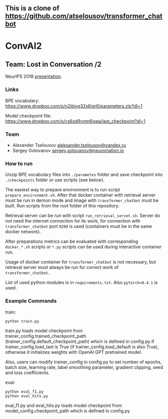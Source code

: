 ## This is a clone of https://github.com/atselousov/transformer_chatbot

# ConvAI2
## Team: Lost in Conversation /2

NeurIPS 2018 [presentation](docs/slides.pdf).

### Links

BPE vocabulary: https://www.dropbox.com/s/n2jbjyq32x6jgr6/parameters.zip?dl=1

Model checkpoint file: https://www.dropbox.com/s/cs6zd9yntn6ixea/last_checkpoint?dl=1

### Team

* Alexander Tselousov aleksander.tselousov@yandex.ru
* Sergey Golovanov sergey.golovanov@neuromation.io

### How to run

Unzip BPE vocabulary files into `./parametes` folder and save checkpoint into 
`./checkpoints` folder or use scripts (see below). 

The easiest way to prepare environment is to run script `prepare_environment.sh`.
After that docker container with retrieval server must be run in demon mode and 
image with `transformer_chatbot` must be built. Run scripts from the root folder of this repository.

Retrieval server can be run with script `run_retrieval_servet.sh`. 
Server do not need the internet connection for its work, for connection with 
`transformer_chatbot` port `9200` is used (containers must be in the same docker network).   

After preparations metrics can be evaluated with corresponding `docker_*.sh` scripts or
`*.py` scripts can be used during interactive container run. 

Usage of docker container for `transformer_chatbot` is not necessary, but 
retrieval server must always be run for correct work of `transformer_chatbot`.

List of used python modules is in `requirements.txt`. Also `pytorch=0.4.1` is used.

### Example Commands

train:
```
python train.py
```
train.py loads model checkpoint from trainer_config.trained_checkpoint_path (trainer_config.default_checkpoint_path) which is defined in config.py if trainer_config.load_last is True (if trainer_config.load_default is also True), otherwise it initializes weights with OpenAI GPT pretrained model.

Also, users can modify trainer_config in config.py to set number of epochs, batch size, learning rate, label smoothing parameter, gradient clipping, seed and loss coefficients.

eval:
```
python eval_f1.py
python eval_hits.py
```
eval_f1.py and eval_hits.py loads model checkpoint from model_config.checkpoint_path which is defined in config.py

